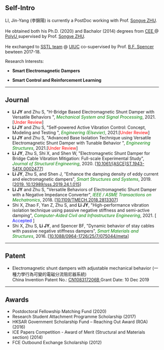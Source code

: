 ## Self-Intro

LI, Jin-Yang (李錦陽) is currently a PostDoc working with Prof. <a href="https://songyezhu.wixsite.com/mysite">Songye ZHU</a>.
<br><br>
He obtained both his Ph.D. (2020) and Bachalor (2014) degrees from <a href="https://www.polyu.edu.hk/en/cee/"> CEE </a> @ <a href="https://polyu.edu.hk/"> PolyU </a> supervised by Prof. <a href="https://songyezhu.wixsite.com/mysite">Songye ZHU</a>.
<br><br>
He exchanged to <a href="http://sstl.cee.illinois.edu/li_jinyang/"> SSTL team</a> @ <a href="https://illinois.edu/"> UIUC</a> co-supervised by Prof. <a href="https://cee.illinois.edu/directory/profile/bfs">B.F. Spencer</a> bewteen 2017-18.

Research Interests: <br>
- **Smart Electromagnetic Dampers** <br>

- **Smart Control and Reinforcement Learning** <br>

---
## Journal
* **Li JY** and Zhu S, "H-Bridge Based Electromagnetic Shunt Damper with Versatile Behaviors ",<span style="color:green"> *Mechanical System and Signal Processing*</span>, 2021. [<span style="color:red">Under Review</span>]
* **Li JY** and Zhu S, "Self-powered Active Vibration Control: Concept, Modeling and Testing ",<span style="color:green"> *Engineering (Elsevier)*</span>, 2021.[<span style="color:red">Under Review</span>]
* **Li JY** and Zhu S, "Advanced Base Isolation Technique using Versatile Electromagnetic Shunt Damper with Tunable Behavior ",<span style="color:green"> *Engineering Structures*</span>, 2021.[<span style="color:red">Under Review</span>]
* **Li JY**, Zhu S, Shi X, and Shen W, "Electromagnetic Shunt Damper for Bridge Cable Vibration Mitigation: Full-scale Experimental Study",<span style="color:green"> *Journal of Structural Engineering*</span>, 2020. [<a href="https://ascelibrary.org/doi/full/10.1061/%28ASCE%29ST.1943-541X.0002477">10.1061/(ASCE)ST.1943-541X.0002477</a>]
* **Li JY**, Zhu S, and Shen J, "Enhance the damping density of eddy current and electromagnetic dampers",<span style="color:green"> *Smart Structures and Systems*</span>, 2019.[<a href="https://doi.org/10.12989/sss.2019.24.1.015">2019. 10.12989/sss.2019.24.1.015</a>]
* **Li JY** and Zhu S, "Versatile Behaviors of Electromagnetic Shunt Damper with a Negative Impedance Converter",<span style="color:green"> *IEEE / ASME Transactions on Mechatronics*</span>, 2018. [<a href="https://ieeexplore.ieee.org/document/8309311">10.1109/TMECH.2018.2813307</a>]
* Shi X, Zhao F, Yan Z, Zhu S, and **Li JY**, "High-performance vibration isolation technique using passive negative stiffness and semi-active damping",<span style="color:green"> *Computer-Aided Civil and Infrastructure Engineering*</span>, 2021. [<span style="color:blue"> Accepted </span>]
* Shi X, Zhu S, **Li JY**, and Spencer BF, "Dynamic behavior of stay cables with passive negative stiffness dampers",<span style="color:green"> *Smart Materials and Structures*</span>, 2016. [<a href="https://iopscience.iop.org/article/10.1088/0964-1726/25/7/075044/meta">10.1088/0964-1726/25/7/075044/meta</a>]

---

## Patent
* Electromagnetic shunt dampers with adjustable mechanical behavior (一種力學行為可變的電磁分流阻尼器系統)<br>
China Invention Patent No.: <a href="https://patents.google.com/patent/CN108317206B">CN108317206B </a>  Grant Date: 10 Dec 2019

---
## Awards
* Postdoctoral Fellowship Matching Fund (2020)	
* Research Student Attachment Programme Scholarship (2017)	
* HKSAR Government Scholarship Fund – Reaching Out Award (ROA) (2016)
* ICE Papers Competition - Award of Merit (Structural and Materials section) (2014)
* FCE Outbound Exchange Scholarship (2012)

